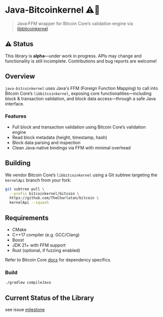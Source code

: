 # Java‑Bitcoinkernel ⚠️🚧

> Java‑FFM wrapper for Bitcoin Core’s validation engine via [libbitcoinkernel](https://github.com/bitcoin/bitcoin/pull/30595)

## ⚠️ Status

This library is **alpha**—under work in progress. APIs may change and functionality is still incomplete. Contributions and bug reports are welcome!

## Overview

`java‑bitcoinkernel` uses Java's FFM (Foreign Function Mapping) to call into Bitcoin Core’s `libbitcoinkernel`, exposing core functionalities—including block & transaction validation, and block data access—through a safe Java interface.

### Features

- Full block and transaction validation using Bitcoin Core’s validation engine
- Read block metadata (height, timestamp, hash)
- Block data parsing and inspection
- Clean Java-native bindings via FFM with minimal overhead

## Building

We vendor Bitcoin Core’s `libbitcoinkernel` using a Git subtree targeting the `kernelApi` branch from your fork:

```bash
git subtree pull \
  --prefix bitcoinkernel/bitcoin \
  https://github.com/TheCharlatan/bitcoin \
  kernelApi --squash
```

## Requirements
- CMake
- C++17 compiler (e.g. GCC/Clang)
- Boost
- JDK 21+ with FFM support
- Rust (optional, if fuzzing enabled)

Refer to Bitcoin Core [docs](https://github.com/bitcoin/bitcoin/blob/master/doc/build-unix.md) for dependency specifics.

### Build
```bash
./gradlew compileJava
```


## Current Status of the Library
see issue [milestone](https://github.com/yuvicc/java-bitcoinkernel/issues/1)



